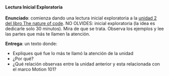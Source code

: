 #### Lectura Inicial Exploratoria 

**Enunciado**: comienza dando una lectura inicial exploratoria a la [unidad 2 del libro The nature of code](https://natureofcode.com/forces/). NO OLVIDES: inicial exploratoria (la idea es dedicarle solo 30 minutos). Mira de que se trata. Observa los ejemplos y lee las partes que más te llamen la atención.

**Entrega**: un texto donde:

- Expliques qué fue lo más te llamó la atención de la unidad 
- ¿Por qué?
- ¿Qué relación observas entre la unidad anterior y esta relacionada con el marco Motion 101?

